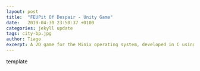 ```yaml
---
layout: post
title:  "FEUPit Of Despair - Unity Game"
date:   2019-04-30 23:50:37 +0100
categories: jekyll update
tags: city-bp.jpg
author: Tiago
excerpt: A 2D game for the Minix operating system, developed in C using only the C standard library and Minix's OS API.
---
```


template